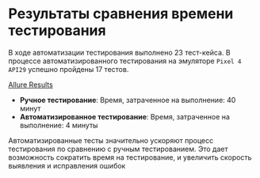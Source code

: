 # Результаты сравнения времени тестирования

В ходе автоматизации тестирования выполнено 23 тест-кейса. В процессе автоматизированного тестирования на эмуляторе `Pixel 4 API29` успешно пройдены 17 тестов.

[Allure Results](https://github.com/VictShev/Diplom/blob/main/allure-results.zip)


- **Ручное тестирование**: Время, затраченное на выполнение: 40 минут
- **Автоматизированное тестирование**: Время, затраченное на выполнение: 4 минуты

Автоматизированные тесты значительно ускоряют процесс тестирования по сравнению с ручным тестированием. Это дает возможность сократить время на тестирование, и увеличить скорость выявления и исправления ошибок
